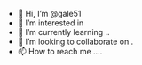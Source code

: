 - 👋 Hi, I’m @gale51 
- 👀 I’m interested in 
- 🌱 I’m currently learning ..
- 💞️ I’m looking to collaborate on .
- 📫 How to reach me ....

<!---
gale51/gale51 is a ✨ special ✨ repository because its `README.md` (this file) appears on your GitHub profile.
You can click the Preview link to take a look at your changes.
--->
